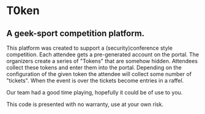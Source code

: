 # T0ken
## A geek-sport competition platform. 

This platform was created to support a (security)conference style competition. Each attendee gets a pre-generated account on the portal. The organizers create a series of "Tokens" that are somehow hidden. Attendees collect these tokens and enter them into the portal. Depending on the configuration of the given token the attendee will collect some number of "tickets". When the event is over the tickets become entries in a raffel. 

Our team had a good time playing, hopefully it could be of use to you. 

This code is presented with no warranty, use at your own risk.  
